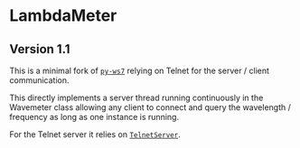 # LambdaMeter

## Version 1.1

This is a minimal fork of [`py-ws7`](https://github.com/stepansnigirev/py-ws7) relying on Telnet for the server / client communication.

This directly implements a server thread running continuously in the Wavemeter class allowing any client to connect and query the
wavelength / frequency as long as one instance is running.

For the Telnet server it relies on [`TelnetServer`](https://github.com/OliverLSanz/python-telnetserver).

